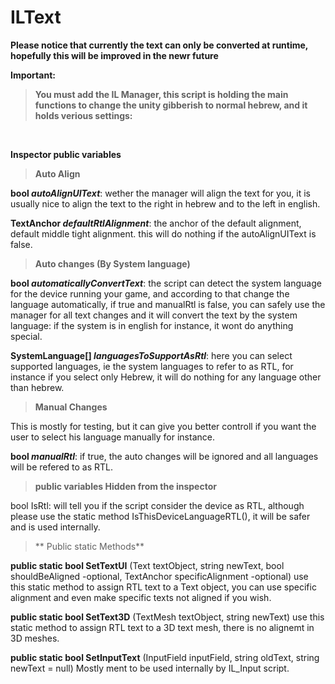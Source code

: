 # ILText

**Please notice that currently the text can only be converted at runtime, hopefully this will be improved in the newr future**

**Important:**

>**You must add the IL Manager, this script is holding the main functions to change the unity gibberish to normal hebrew, and it holds verious settings:**

<br />

**Inspector public variables**

>**Auto Align** 

**bool _autoAlignUIText_**: wether the manager will align the text for you, it is usually nice to align the text to the right in hebrew and to the left in english.

**TextAnchor _defaultRtlAlignment_**: the anchor of the default alignment, default middle tight alignment. this will do nothing if the autoAlignUIText is false.

>**Auto changes (By System language)**

**bool _automaticallyConvertText_**: the script can detect the system language for the device running your game, and according to that change the language automatically, if true and manualRtl is false, you can safely use the manager for all text changes and it will convert the text by the system language: if the system is in english for instance, it wont do anything special.

**SystemLanguage[] _languagesToSupportAsRtl_**: here you can select supported languages, ie the system languages to refer to as RTL, for instance if you select only Hebrew, it will do nothing for any language other than hebrew.

>**Manual Changes**

This is mostly for testing, but it can give you better controll if you want the user to select his language manually for instance.

**bool _manualRtl_**: if true, the auto changes will be ignored and all languages will be refered to as RTL.

>**public variables Hidden from the inspector**

 bool IsRtl: will tell you if the script consider the device as RTL, although please use the static method IsThisDeviceLanguageRTL(), it will be safer and is used internally.
 
 
>** Public static Methods**

**public static bool SetTextUI** (Text textObject, string newText, bool shouldBeAligned -optional, TextAnchor specificAlignment -optional)
use this static method to assign RTL text to a Text object, you can use specific alignment and even make specific texts not aligned if you wish.


**public static bool SetText3D** (TextMesh textObject, string newText)
use this static method to assign RTL text to a 3D text mesh, there is no alignemt in 3D meshes.

**public static bool SetInputText** (InputField inputField, string oldText, string newText = null)
Mostly ment to be used internally by IL_Input script.

